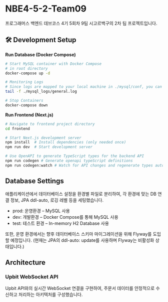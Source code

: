 # NBE4-5-2-Team09

프로그래머스 백엔드 데브코스 4기 5회차 9팀 시고르백구의 2차 팀 프로젝트입니다.

## 🛠️ Development Setup

**Run Database (Docker Compose)**

```bash
# Start MySQL container with Docker Compose
# in root directory
docker-compose up -d

# Monitoring Logs
# Since logs are mapped to your local machine in ./mysql/conf, you can monitor them directly:
tail -f ./mysql_logs/general.log

# Stop Containers
docker-compose down

```

**Run Frontend (Next.js)**

```bash
# Navigate to frontend project directory
cd frontend

# Start Next.js development server
npm install  # Install dependencies (only needed once)
npm run dev  # Start development server

# Use OpenAPI to generate TypeScript types for the backend API
npm run codegen # Generate openapi typeScript definitions
npm run codegen:watch # Watch for API changes and regenerate types automatically

```

## Database Settings

애플리케이션에서 데이터베이스 설정을 환경별 파일로 분리하여, 각 환경에 맞는 DB 연결 정보, JPA ddl-auto, 로깅 레벨 등을 세팅했습니다.

- prod: 운영환경 – MySQL 사용
- dev: 개발환경 – Docker Compose를 통해 MySQL 사용
- test: 테스트 환경 – In-memory H2 Database 사용

또한, 운영 환경에서는 향후 데이터베이스 스키마 마이그레이션을 위해 Flyway를 도입할 예정입니다. (현재는 JPA의 ddl-auto: update를 사용하며 Flyway는 비활성화 상태입니다.)

## Architecture

### Upbit WebSocket API

Upbit API와의 실시간 WebSocket 연결을 구현하여, 주문서 데이터를 안정적으로 수신하고 처리하는 아키텍처를 구성했습니다.
